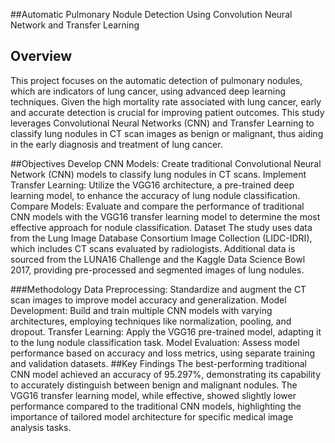 ##Automatic Pulmonary Nodule Detection Using Convolution Neural Network and Transfer Learning

## Overview
This project focuses on the automatic detection of pulmonary nodules, which are indicators of lung cancer, using advanced deep learning techniques. Given the high mortality rate associated with lung cancer, early and accurate detection is crucial for improving patient outcomes. This study leverages Convolutional Neural Networks (CNN) and Transfer Learning to classify lung nodules in CT scan images as benign or malignant, thus aiding in the early diagnosis and treatment of lung cancer.

##Objectives
Develop CNN Models: Create traditional Convolutional Neural Network (CNN) models to classify lung nodules in CT scans.
Implement Transfer Learning: Utilize the VGG16 architecture, a pre-trained deep learning model, to enhance the accuracy of lung nodule classification.
Compare Models: Evaluate and compare the performance of traditional CNN models with the VGG16 transfer learning model to determine the most effective approach for nodule classification.
Dataset
The study uses data from the Lung Image Database Consortium Image Collection (LIDC-IDRI), which includes CT scans evaluated by radiologists. Additional data is sourced from the LUNA16 Challenge and the Kaggle Data Science Bowl 2017, providing pre-processed and segmented images of lung nodules.

###Methodology
Data Preprocessing: Standardize and augment the CT scan images to improve model accuracy and generalization.
Model Development: Build and train multiple CNN models with varying architectures, employing techniques like normalization, pooling, and dropout.
Transfer Learning: Apply the VGG16 pre-trained model, adapting it to the lung nodule classification task.
Model Evaluation: Assess model performance based on accuracy and loss metrics, using separate training and validation datasets.
##Key Findings
The best-performing traditional CNN model achieved an accuracy of 95.297%, demonstrating its capability to accurately distinguish between benign and malignant nodules. The VGG16 transfer learning model, while effective, showed slightly lower performance compared to the traditional CNN models, highlighting the importance of tailored model architecture for specific medical image analysis tasks.
